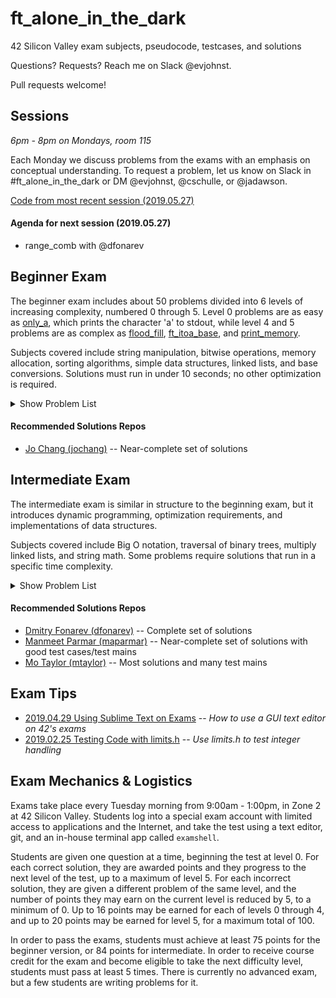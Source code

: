 # ft_alone_in_the_dark
42 Silicon Valley exam subjects, pseudocode, testcases, and solutions

Questions? Requests? Reach me on Slack @evjohnst.

Pull requests welcome!

## Sessions
*6pm - 8pm on Mondays, room 115*

Each Monday we discuss problems from the exams with an emphasis on conceptual understanding. To request a problem, let us know on Slack in #ft_alone_in_the_dark or DM @evjohnst, @cschulle, or @jadawson.

[Code from most recent session (2019.05.27)](Session_Code/2019.05.27)

#### Agenda for next session (2019.05.27)

* range_comb with @dfonarev

## Beginner Exam

The beginner exam includes about 50 problems divided into 6 levels of increasing complexity, numbered 0 through 5. Level 0 problems are as easy as [only_a](Beginner_Exam/level_0/0-only_a), which prints the character 'a' to stdout, while level 4 and 5 problems are as complex as [flood_fill](Beginner_Exam/level_4/4-flood_fill), [ft_itoa_base](Beginner_Exam/level_5/5-ft_itoa_base), and [print_memory](Beginner_Exam/level_5/5-print_memory).

Subjects covered include string manipulation, bitwise operations, memory allocation, sorting algorithms, simple data structures, linked lists, and base conversions. Solutions must run in under 10 seconds; no other optimization is required.

<details>
	<summary>Show Problem List</summary>

| Problem                                                          | Subjects                                                             | Guide                                                      | Code                      |
| ---------------------------------------------------------------- | :------------------------------------------------------------------: | :--------------------------------------------------------: | :-----------------------: |
| [0-aff_a](Beginner_Exam/level_0/0-aff_a)                         | [:scroll:](Beginner_Exam/level_0/0-aff_a/subject.en.txt)             | :no_entry_sign:                                            | :no_entry_sign:           |
| [0-aff_first_param](Beginner_Exam/level_0/0-aff_first_param)     | [:scroll:](Beginner_Exam/level_0/0-aff_first_param/subject.en.txt)   | :no_entry_sign:                                            | :no_entry_sign:           |
| [0-hello](Beginner_Exam/level_0/0-hello)                         | [:scroll:](Beginner_Exam/level_0/0-hello/subject.en.txt)             | :no_entry_sign:                                            | :no_entry_sign:           |
| [0-maff_alpha](Beginner_Exam/level_0/0-maff_alpha)               | [:scroll:](Beginner_Exam/level_0/0-maff_alpha/subject.en.txt)        | :no_entry_sign:                                            | :no_entry_sign:           |
| [0-only_a](Beginner_Exam/level_0/0-only_a)                       | [:scroll:](Beginner_Exam/level_0/0-only_a/subject.en.txt)            | :no_entry_sign:                                            | :no_entry_sign:           |
| [0-only_z](Beginner_Exam/level_0/0-only_z)                       | [:scroll:](Beginner_Exam/level_0/0-only_z/subject.en.txt)            | :no_entry_sign:                                            | :no_entry_sign:           |
| [1-first_word](Beginner_Exam/level_1/1-first_word)               | [:scroll:](Beginner_Exam/level_1/1-first_word/subject.en.txt)        | :no_entry_sign:                                            | :no_entry_sign:           |
| [1-ft_strcpy](Beginner_Exam/level_1/1-ft_strcpy)                 | [:scroll:](Beginner_Exam/level_1/1-ft_strcpy/subject.en.txt)         | :no_entry_sign:                                            | :no_entry_sign:           |
| [1-repeat_alpha](Beginner_Exam/level_1/1-repeat_alpha)           | [:scroll:](Beginner_Exam/level_1/1-repeat_alpha/subject.en.txt)      | :no_entry_sign:                                            | :no_entry_sign:           |
| [1-rev_print](Beginner_Exam/level_1/1-rev_print)                 | [:scroll:](Beginner_Exam/level_1/1-rev_print/subject.en.txt)         | :no_entry_sign:                                            | :no_entry_sign:           |
| [1-rot_13](Beginner_Exam/level_1/1-rot_13)                       | [:scroll:](Beginner_Exam/level_1/1-rot_13/subject.en.txt)            | :no_entry_sign:                                            | :no_entry_sign:           |
| [1-ulstr](Beginner_Exam/level_1/1-ulstr)                         | [:scroll:](Beginner_Exam/level_1/1-ulstr/subject.en.txt)             | :no_entry_sign:                                            | :no_entry_sign:           |
| [2-alpha_mirror](Beginner_Exam/level_2/2-alpha_mirror)           | [:scroll:](Beginner_Exam/level_2/2-alpha_mirror/subject.en.txt)      | :no_entry_sign:                                            | :no_entry_sign:           |
| [2-do_op](Beginner_Exam/level_2/2-do_op)                         | [:scroll:](Beginner_Exam/level_2/2-do_op/subject.en.txt)             | [:green_book:](Beginner_Exam/level_2/2-do_op/README.md)    | :no_entry_sign:           |
| [2-ft_strdup](Beginner_Exam/level_2/2-ft_strdup)                 | [:scroll:](Beginner_Exam/level_2/2-ft_strdup/subject.en.txt)         | :no_entry_sign:                                            | :no_entry_sign:           |
| [2-ft_strrev](Beginner_Exam/level_2/2-ft_strrev)                 | [:scroll:](Beginner_Exam/level_2/2-ft_strrev/subject.en.txt)         | :no_entry_sign:                                            | :no_entry_sign:           |
| [2-inter](Beginner_Exam/level_2/2-inter)                         | [:scroll:](Beginner_Exam/level_2/2-inter/subject.en.txt)             | :no_entry_sign:                                            | :no_entry_sign:           |
| [2-max](Beginner_Exam/level_2/2-max)                             | [:scroll:](Beginner_Exam/level_2/2-max/subject.en.txt)               | :no_entry_sign:                                            | :no_entry_sign:           |
| [2-print_bits](Beginner_Exam/level_2/2-print_bits)               | [:scroll:](Beginner_Exam/level_2/2-print_bits/subject.en.txt)        | :no_entry_sign:                                            | :no_entry_sign:           |
| [2-reverse_bits](Beginner_Exam/level_2/2-reverse_bits)           | [:scroll:](Beginner_Exam/level_2/2-reverse_bits/subject.en.txt)      | :no_entry_sign:                                            | :no_entry_sign:           |
| [2-swap_bits](Beginner_Exam/level_2/2-swap_bits)                 | [:scroll:](Beginner_Exam/level_2/2-swap_bits/subject.en.txt)         | :no_entry_sign:                                            | :no_entry_sign:           |
| [3-add_prime_sum](Beginner_Exam/level_3/3-add_prime_sum)         | [:scroll:](Beginner_Exam/level_3/3-add_prime_sum/subject.en.txt)     | :no_entry_sign:                                            | :no_entry_sign:           |
| [3-epur_str](Beginner_Exam/level_3/3-epur_str)                   | [:scroll:](Beginner_Exam/level_3/3-epur_str/subject.en.txt)          | :no_entry_sign:                                            | :no_entry_sign:           |
| [3-ft_range](Beginner_Exam/level_3/3-ft_range)                   | [:scroll:](Beginner_Exam/level_3/3-ft_range/subject.en.txt)          | :no_entry_sign:                                            | :no_entry_sign:           |
| [3-ft_rrange](Beginner_Exam/level_3/3-ft_rrange)                 | [:scroll:](Beginner_Exam/level_3/3-ft_rrange/subject.en.txt)         | :no_entry_sign:                                            | :no_entry_sign:           |
| [3-hidenp](Beginner_Exam/level_3/3-hidenp)                       | [:scroll:](Beginner_Exam/level_3/3-hidenp/subject.en.txt)            | :no_entry_sign:                                            | :no_entry_sign:           |
| [3-paramsum](Beginner_Exam/level_3/3-paramsum)                   | [:scroll:](Beginner_Exam/level_3/3-paramsum/subject.en.txt)          | :no_entry_sign:                                            | :no_entry_sign:           |
| [3-pgcd](Beginner_Exam/level_3/3-pgcd)                           | [:scroll:](Beginner_Exam/level_3/3-pgcd/subject.en.txt)              | [:green_book:](Beginner_Exam/level_3/3-pgcd/README.md)     | :no_entry_sign:           |
| [3-print_hex](Beginner_Exam/level_3/3-print_hex)                 | [:scroll:](Beginner_Exam/level_3/3-print_hex/subject.en.txt)         | :no_entry_sign:                                            | :no_entry_sign:           |
| [3-rstr_capitalizer](Beginner_Exam/level_3/3-rstr_capitalizer)   | [:scroll:](Beginner_Exam/level_3/3-rstr_capitalizer/subject.en.txt)  | :no_entry_sign:                                            | :no_entry_sign:           |
| [3-str_capitalizer](Beginner_Exam/level_3/3-str_capitalizer)     | [:scroll:](Beginner_Exam/level_3/3-str_capitalizer/subject.en.txt)   | :no_entry_sign:                                            | :no_entry_sign:           |
| [3-tab_mult](Beginner_Exam/level_3/3-tab_mult)                   | [:scroll:](Beginner_Exam/level_3/3-tab_mult/subject.en.txt)          | :no_entry_sign:                                            | :no_entry_sign:           |
| [4-check_mate](Beginner_Exam/level_4/4-check_mate)               | [:scroll:](Beginner_Exam/level_4/4-check_mate/subject.en.txt)        | [:green_book:](Beginner_Exam/level_4/4-check_mate/README.md) | [:pencil:](Beginner_Exam/level_4/4-check_mate/check_mate.c) |
| [4-flood_fill](Beginner_Exam/level_4/4-flood_fill)               | [:scroll:](Beginner_Exam/level_4/4-flood_fill/subject.en.txt)        | [:green_book:](Beginner_Exam/level_4/4-flood_fill/README.md) | [:pencil:](Beginner_Exam/level_4/4-flood_fill/flood_fill.c) |
| [4-ft_list_foreach](Beginner_Exam/level_4/4-ft_list_foreach)     | [:scroll:](Beginner_Exam/level_4/4-ft_list_foreach/subject.en.txt)   | :no_entry_sign:                                            | :no_entry_sign:           |
| [4-ft_list_remove_if](Beginner_Exam/level_4/4-ft_list_remove_if) | [:scroll:](Beginner_Exam/level_4/4-ft_list_remove_if/subject.en.txt) | :no_entry_sign:                                            | :no_entry_sign:           |
| [4-rev_wstr](Beginner_Exam/level_4/4-rev_wstr)                   | [:scroll:](Beginner_Exam/level_4/4-rev_wstr/subject.en.txt)          | :no_entry_sign:                                            | :no_entry_sign:           |
| [4-rostring](Beginner_Exam/level_4/4-rostring)                   | [:scroll:](Beginner_Exam/level_4/4-rostring/subject.en.txt)          | [:green_book:](Beginner_Exam/level_4/4-rostring/README.md) | :no_entry_sign:           |
| [4-sort_int_tab](Beginner_Exam/level_4/4-sort_int_tab)           | [:scroll:](Beginner_Exam/level_4/4-sort_int_tab/subject.en.txt)      | :no_entry_sign:                                            | :no_entry_sign:           |
| [4-sort_list](Beginner_Exam/level_4/4-sort_list)                 | [:scroll:](Beginner_Exam/level_4/4-sort_list/subject.en.txt)         | :no_entry_sign:                                            | :no_entry_sign:           |
| [5-brackets](Beginner_Exam/level_5/5-brackets)                   | [:scroll:](Beginner_Exam/level_5/5-brackets/subject.en.txt)          | [:green_book:](Beginner_Exam/level_5/5-brackets/README.md) | [:pencil:](Beginner_Exam/level_5/5-brackets/brackets.c) |
| [5-ft_itoa_base](Beginner_Exam/level_5/5-ft_itoa_base)           | [:scroll:](Beginner_Exam/level_5/5-ft_itoa_base/subject.en.txt)      | [:green_book:](Beginner_Exam/level_5/5-ft_itoa_base/README.md) | [:pencil:](Beginner_Exam/level_5/5-ft_itoa_base/ft_itoa_base.c) |
| [5-options](Beginner_Exam/level_5/5-options)                     | [:scroll:](Beginner_Exam/level_5/5-options/subject.en.txt)           | :no_entry_sign:                                            | [:pencil:](Beginner_Exam/level_5/5-options/options.c) |
| [5-print_memory](Beginner_Exam/level_5/5-print_memory)           | [:scroll:](Beginner_Exam/level_5/5-print_memory/subject.en.txt)      | [:green_book:](Beginner_Exam/level_5/5-print_memory/README.md) | [:pencil:](Beginner_Exam/level_5/5-print_memory/print_memory.c) |
| [5-rpn_calc](Beginner_Exam/level_5/5-rpn_calc)                   | [:scroll:](Beginner_Exam/level_5/5-rpn_calc/subject.en.txt)          | [:green_book:](Beginner_Exam/level_5/5-rpn_calc/README.md) | [:pencil:](Beginner_Exam/level_5/5-rpn_calc/rpn_calc.c) |

</details>

#### Recommended Solutions Repos
* [Jo Chang (jochang)](https://github.com/MagicHatJo/-42-exam_beginner) -- Near-complete set of solutions

## Intermediate Exam

The intermediate exam is similar in structure to the beginning exam, but it introduces dynamic programming, optimization requirements, and implementations of data structures.

Subjects covered include Big O notation, traversal of binary trees, multiply linked lists, and string math. Some problems require solutions that run in a specific time complexity.

<details>
	<summary>Show Problem List</summary>

| Problem              | Subjects | Guide | Code  |
| -------------------- | :------: | :---: | :---: |
| [0-count_of_2](Intermediate_Exam/level_0/0-count_of_2)			| [:scroll:](Intermediate_Exam/level_0/0-count_of_2/subject.en.txt)			| :no_entry_sign:													| [:pencil:](Intermediate_Exam/level_0/0-count_of_2/count_of_2.c) |
| [0-equation](Intermediate_Exam/level_0/0-equation)				| [:scroll:](Intermediate_Exam/level_0/0-equation/subject.en.txt)			| :no_entry_sign:													| [:pencil:](Intermediate_Exam/level_0/0-equation/equation.c) |
| [0-find_pivot](Intermediate_Exam/level_0/0-find_pivot)			| [:scroll:](Intermediate_Exam/level_0/0-find_pivot/subject.en.txt)			| :no_entry_sign:													| [:pencil:](Intermediate_Exam/level_0/0-find_pivot/find_pivot.c) |
| [0-is_anagram](Intermediate_Exam/level_0/0-is_anagram)			| [:scroll:](Intermediate_Exam/level_0/0-is_anagram/subject.en.txt)			| :no_entry_sign:													| [:pencil:](Intermediate_Exam/level_0/0-is_anagram/is_anagram.c) |
| [0-print_doublon](Intermediate_Exam/level_0/0-print_doublon)		| [:scroll:](Intermediate_Exam/level_0/0-print_doublon/subject.en.txt)		| :no_entry_sign:													| [:pencil:](Intermediate_Exam/level_0/0-print_doublon/print_doublon.c) |
| [1-count_alpha](Intermediate_Exam/level_1/1-count_alpha)			| [:scroll:](Intermediate_Exam/level_1/1-count_alpha/subject.en.txt)		| :no_entry_sign:													| [:pencil:](Intermediate_Exam/level_1/1-count_alpha/count_alpha.c) |
| [1-flood_fill](Intermediate_Exam/level_1/1-flood_fill)			| [:scroll:](Intermediate_Exam/level_1/1-flood_fill/subject.en.txt)			| [:green_book:](Intermediate_Exam/level_1/1-flood_fill/README.md)	| [:pencil:](Intermediate_Exam/level_1/1-flood_fill/flood_fill.c) |
| [1-height_tree](Intermediate_Exam/level_1/1-height_tree)			| [:scroll:](Intermediate_Exam/level_1/1-height_tree/subject.en.txt)		| :no_entry_sign:													| [:pencil:](Intermediate_Exam/level_1/1-height_tree/height_tree.c) |
| [1-queue](Intermediate_Exam/level_1/1-queue)						| [:scroll:](Intermediate_Exam/level_1/1-queue/subject.en.txt)				| :no_entry_sign:													| [:pencil:](Intermediate_Exam/level_1/1-queue/queue.c) |
| [1-stack](Intermediate_Exam/level_1/1-stack)						| [:scroll:](Intermediate_Exam/level_1/1-stack/subject.en.txt)				| :no_entry_sign:													| [:pencil:](Intermediate_Exam/level_1/1-stack/stack.c) |
| [2-is_looping](Intermediate_Exam/level_2/2-is_looping)			| [:scroll:](Intermediate_Exam/level_2/2-is_looping/subject.en.txt)			| :no_entry_sign:													| [:pencil:](Intermediate_Exam/level_2/2-is_looping/is_looping.c) |
| [2-longest_sequence](Intermediate_Exam/level_2/2-longest_sequence)| [:scroll:](Intermediate_Exam/level_2/2-longest_sequence/subject.en.txt)	| :no_entry_sign:													| [:pencil:](Intermediate_Exam/level_2/2-longest_sequence/longest_sequence.c) |
| [2-str_maxlenoc](Intermediate_Exam/level_2/2-str_maxlenoc)		| [:scroll:](Intermediate_Exam/level_2/2-str_maxlenoc/subject.en.txt)		| :no_entry_sign:													| [:pencil:](Intermediate_Exam/level_2/2-str_maxlenoc/str_maxlenoc.c) |
| [2-ord_alphlong](Intermediate_Exam/level_2/2-ord_alphlong)		| [:scroll:](Intermediate_Exam/level_2/2-ord_alphlong/subject.en.txt)		| :no_entry_sign:													| [:pencil:](Intermediate_Exam/level_2/2-ord_alphlong/ord_alphlong.c) |
| [2-reverse_tree](Intermediate_Exam/level_2/2-reverse_tree)		| [:scroll:](Intermediate_Exam/level_2/2-reverse_tree/subject.en.txt)		| :no_entry_sign:													| [:pencil:](Intermediate_Exam/level_2/2-reverse_tree/reverse_tree.c) |
| [3-can_split](Intermediate_Exam/level_3/3-can_split)				| [:scroll:](Intermediate_Exam/level_3/3-can_split/subject.en.txt)			| :no_entry_sign:													| [:pencil:](Intermediate_Exam/level_3/3-can_split/can_split.c) |
| [3-convert_bst](Intermediate_Exam/level_3/3-convert_bst)			| [:scroll:](Intermediate_Exam/level_3/3-convert_bst/subject.en.txt)		| :no_entry_sign:													| [:pencil:](Intermediate_Exam/level_3/3-convert_bst/convert_bst.c) |
| [3-gold_gain](Intermediate_Exam/level_3/3-gold_gain)				| [:scroll:](Intermediate_Exam/level_3/3-gold_gain/subject.en.txt)			| [:green_book:](Intermediate_Exam/level_3/3-gold_gain/README.md)	| [:pencil:](Intermediate_Exam/level_3/3-gold_gain/gold_gain.c) |
| [3-perimeter](Intermediate_Exam/level_3/3-perimeter)				| [:scroll:](Intermediate_Exam/level_3/3-perimeter/subject.en.txt)			| :no_entry_sign:													| [:pencil:](Intermediate_Exam/level_3/3-perimeter/perimeter.c) |
| [3-width_tree](Intermediate_Exam/level_3/3-width_tree)			| [:scroll:](Intermediate_Exam/level_3/3-width_tree/subject.en.txt)			| :no_entry_sign:													| [:pencil:](Intermediate_Exam/level_3/3-width_tree/width_tree.c) |
| [4-clone_list](Intermediate_Exam/level_4/4-clone_list)			| [:scroll:](Intermediate_Exam/level_4/4-clone_list/subject.en.txt)			| :no_entry_sign:													| [:pencil:](Intermediate_Exam/level_4/4-clone_list/clone_list.c) |
| [4-intersection](Intermediate_Exam/level_4/4-intersection)		| [:scroll:](Intermediate_Exam/level_4/4-intersection/subject.en.txt)		| :no_entry_sign:													| [:pencil:](Intermediate_Exam/level_4/4-intersection/intersection.c) |
| [4-longest_subarray](Intermediate_Exam/level_4/4-longest_subarray)| [:scroll:](Intermediate_Exam/level_4/4-longest_subarray/subject.en.txt)	| :no_entry_sign:													| [:pencil:](Intermediate_Exam/level_4/4-longest_subarray/longest_subarray.c) |
| [4-range_comb](Intermediate_Exam/level_4/4-range_comb)			| [:scroll:](Intermediate_Exam/level_4/4-range_comb/subject.en.txt)			| :no_entry_sign:													| :no_entry_sign: |
| [4-volume_histogram](Intermediate_Exam/level_4/4-volume_histogram)| [:scroll:](Intermediate_Exam/level_4/4-volume_histogram/subject.en.txt)	| :no_entry_sign:													| [:pencil:](Intermediate_Exam/level_4/4-volume_histogram/volume_histogram.c) |
| [5-count_island](Intermediate_Exam/level_5/5-count_island)		| [:scroll:](Intermediate_Exam/level_5/5-count_island/subject.en.txt)		| :no_entry_sign:													| [:pencil:](Intermediate_Exam/level_5/4-count_island/count_island.c) |
| [5-g_diam](Intermediate_Exam/level_5/5-g_diam)					| [:scroll:](Intermediate_Exam/level_5/5-g_diam/subject.en.txt)				| :no_entry_sign:													| :no_entry_sign: |
| [5-infin_add](Intermediate_Exam/level_5/5-infin_add)				| [:scroll:](Intermediate_Exam/level_5/5-infin_add/subject.en.txt)			| :no_entry_sign:													| :no_entry_sign: |
| [5-infin_mult](Intermediate_Exam/level_5/5-infin_mult)			| [:scroll:](Intermediate_Exam/level_5/5-infin_mult/subject.en.txt)			| :no_entry_sign:													| [:pencil:](Intermediate_Exam/level_5/4-infin_mult/infin_mult.c) |

</details>

#### Recommended Solutions Repos
* [Dmitry Fonarev (dfonarev)](https://github.com/ruv1nce/42-exam_intermediate) -- Complete set of solutions
* [Manmeet Parmar (maparmar)](https://github.com/Manmeet2018/42_Exam-C-Intermediate) -- Near-complete set of solutions with good test cases/test mains
* [Mo Taylor (mtaylor)](https://github.com/motaylormo/42-Intermediate-Exam) -- Most solutions and many test mains

## Exam Tips
* [2019.04.29 Using Sublime Text on Exams](Tips/2019.04.29_exam_sublime_text/README.md) -- _How to use a GUI text editor on 42's exams_
* [2019.02.25 Testing Code with limits.h](Tips/2019.02.25_limits.h/README.md) -- _Use limits.h to test integer handling_

## Exam Mechanics & Logistics

Exams take place every Tuesday morning from 9:00am - 1:00pm, in Zone 2 at 42 Silicon Valley. Students log into a special exam account with limited access to applications and the Internet, and take the test using a text editor, git, and an in-house terminal app called `examshell`.

Students are given one question at a time, beginning the test at level 0. For each correct solution, they are awarded points and they progress to the next level of the test, up to a maximum of level 5. For each incorrect solution, they are given a different problem of the same level, and the number of points they may earn on the current level is reduced by 5, to a minimum of 0. Up to 16 points may be earned for each of levels 0 through 4, and up to 20 points may be earned for level 5, for a maximum total of 100.

In order to pass the exams, students must achieve at least 75 points for the beginner version, or 84 points for intermediate. In order to receive course credit for the exam and become eligible to take the next difficulty level, students must pass at least 5 times. There is currently no advanced exam, but a few students are writing problems for it.